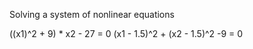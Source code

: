 Solving a system of nonlinear equations

((x1)^2 + 9) * x2 - 27 = 0
(x1 - 1.5)^2 + (x2 - 1.5)^2 -9 = 0
